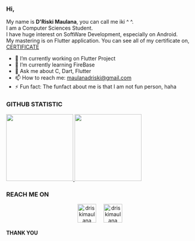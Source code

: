 ### Hi,

<!--
**driskimaulana/driskimaulana** is a ✨ _special_ ✨ repository because its `README.md` (this file) appears on your GitHub profile.

Here are some ideas to get you started: 
- 👯 I’m looking to collaborate on ...
- 🤔 I’m looking for help with ...
-->
My name is **D'Riski Maulana**, you can call me iki ^ ^.\
I am a Computer Sciences Student.\
I have huge interest on SoftWare Development, especially on Android.\
My mastering is on Flutter application.
You can see all of my certificate on, [CERTIFICATE](https://drive.google.com/drive/folders/1SeMhSpHdYl_tPj0lUn13u5q7RQtVUDV3?usp=sharing)


- 🔭 I’m currently working on Flutter Project
- 🌱 I’m currently learning FireBase
- 💬 Ask me about C, Dart, Flutter
- 📫 How to reach me: maulanadriski@gmail.com
- ⚡ Fun fact: The funfact about me is that I am not fun person, haha


### GITHUB STATISTIC
<p align="left">
<a href="https://github.com/driskimaulana">
  <img height="180em" src="https://github-readme-stats-eight-theta.vercel.app/api?username=driskimaulana&show_icons=true&theme=algolia&include_all_commits=true&count_private=true"/>
  <img height="180em" src="https://github-readme-stats-eight-theta.vercel.app/api/top-langs/?username=driskimaulana&layout=compact&langs_count=8&theme=algolia"/>
</a>
</p>

### REACH ME ON
<p align="center">
<a href="https://www.linkedin.com/in/driskimaulana/" target="blank"><img align="center" src="https://img.icons8.com/cute-clipart/64/000000/linkedin.png" alt="driskimaulana" height="50" width="50" /></a>&nbsp;&nbsp;&nbsp;&nbsp;
<a href="https://instagram.com/driskimaulana" target="blank"><img align="center" src="https://img.icons8.com/cute-clipart/64/000000/instagram-new.png" alt="driskimaulana" height="50" width="50" /></a>
</p>




#### THANK YOU 
